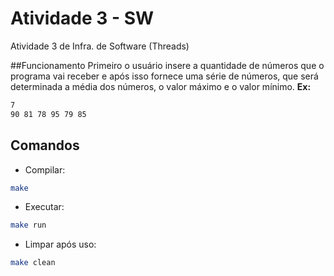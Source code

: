 # Atividade 3 - SW
Atividade 3 de Infra. de Software (Threads)

##Funcionamento
Primeiro o usuário insere a quantidade de números que o programa vai receber e após isso fornece uma série de números, que será determinada a média dos números, o valor máximo e o valor mínimo.
<strong>Ex:</strong>
```bash
7
90 81 78 95 79 85
```

## Comandos
+ Compilar:
```bash
make
```
+ Executar:
```bash
make run
```
+ Limpar após uso:
```bash
make clean
```
